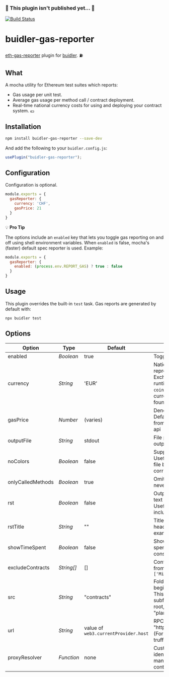 ### :construction: This plugin isn't published yet... :construction: 

[![Build Status](https://travis-ci.org/cgewecke/buidler-gas-reporter.svg?branch=master)](https://travis-ci.org/cgewecke/buidler-gas-reporter)

# buidler-gas-reporter 

[eth-gas-reporter](https://github.com/cgewecke/eth-gas-reporter) plugin for [buidler](http://getbuidler.com). :fuelpump: 

## What

A mocha utility for Ethereum test suites which reports:
+ Gas usage per unit test.
+ Average gas usage per method call / contract deployment.
+ Real-time national currency costs for using and deploying your contract system. :euro:

## Installation

```bash
npm install buidler-gas-reporter --save-dev
```

And add the following to your `buidler.config.js`:

```js
usePlugin("buidler-gas-reporter");
```

## Configuration 
Configuration is optional.
```js
module.exports = {
  gasReporter: {
    currency: 'CHF',
    gasPrice: 21
  }
}
```
:bulb: **Pro Tip**

The options include an `enabled` key that lets you toggle gas reporting on and off using shell
environment variables. When `enabled` is false, mocha's (faster) default spec reporter is used.
Example:

```js
module.exports = {
  gasReporter: {
    enabled: (process.env.REPORT_GAS) ? true : false
  }
}
```
## Usage

This plugin overrides the built-in `test` task. Gas reports are generated by default with:
```
npx buidler test
```

## Options
| Option            | Type       | Default                              | Description                                                                                                                                                                               |
| ----------------- | ---------- | ------------------------------------ | ----------------------------------------------------------------------------------------------------------------------------------------------------------------------------------------- |
| enabled | _Boolean_ | true | Toggle gas reporter on/off. |
| currency          | _String_   | 'EUR'                                | National currency to represent gas costs in. Exchange rates loaded at runtime from the `coinmarketcap` api. Available currency codes can be found [here](https://coinmarketcap.com/api/). |
| gasPrice          | _Number_   | (varies)                             | Denominated in `gwei`. Default is loaded at runtime from the `eth gas station` api                                                                                                        |
| outputFile        | _String_   | stdout                               | File path to write report output to                                                                                                                                                       |
| noColors          | _Boolean_  | false                                | Suppress report color. Useful if you are printing to file b/c terminal colorization corrupts the text.                                                                                    |
| onlyCalledMethods | _Boolean_  | true                                 | Omit methods that are never called from report.                                                                                                                                           |
| rst               | _Boolean_  | false                                | Output with a reStructured text code-block directive. Useful if you want to include report in RTD                                                                                         |
| rstTitle          | _String_   | ""                                   | Title for reStructured text header (See Travis for example output)                                                                                                                        |
| showTimeSpent     | _Boolean_  | false                                | Show the amount of time spent as well as the gas consumed                                                                                                                                 |
| excludeContracts  | _String[]_ | []                                   | Contract names to exclude from report. Ex: `['Migrations']`                                                                                                                               |
| src               | _String_   | "contracts"                          | Folder in root directory to begin search for `.sol` files. This can also be a path to a subfolder relative to the root, e.g. "planets/annares/contracts"                                  |
| url               | _String_   | value of `web3.currentProvider.host` | RPC client url (e.g. "http://localhost:8545"). (For non-buidler / non-truffle projects) |
| proxyResolver | _Function_ | none | Custom method to resolve identity of methods managed by a proxy contract. |
